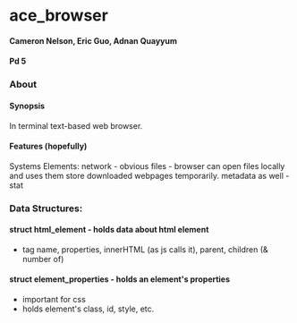 # ace_browser

#### Cameron Nelson, Eric Guo, Adnan Quayyum  
#### Pd 5

### About
#### Synopsis
In terminal text-based web browser.

#### Features (hopefully)

Systems Elements:
network - obvious
files - browser can open files locally and uses them store downloaded webpages temporarily.
metadata as well - stat

### Data Structures:
#### struct html_element - holds data about html element
- tag name, properties, innerHTML (as js calls it), parent, children (& number of)

#### struct element_properties - holds an element's properties
- important for css
- holds element's class, id, style, etc.

